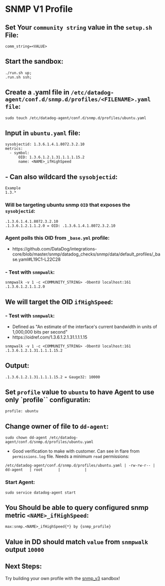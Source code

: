 # SNMP V1 Profile

## Set Your `community string` value in the `setup.sh` File:
```
comm_string=<VALUE>
```

## Start the sandbox:
```
./run.sh up;
.run.sh ssh;
```

## Create a .yaml file in `/etc/datadog-agent/conf.d/snmp.d/profiles/<FILENAME>.yaml file`:

```
sudo touch /etc/datadog-agent/conf.d/snmp.d/profiles/ubuntu.yaml
```

## Input in `ubuntu.yaml` file:

```
sysobjectid: 1.3.6.1.4.1.8072.3.2.10
metrics:
  - symbol:
      OID: 1.3.6.1.2.1.31.1.1.1.15.2
      name: <NAME>_ifHighSpeed
```
## - Can also wildcard the `sysobjectid`:

```
Example
1.3.*
```
### Will be targeting ubuntu snmp `OID` that exposes the `sysobjectid`:

```
.1.3.6.1.4.1.8072.3.2.10
.1.3.6.1.2.1.1.2.0 = OID: .1.3.6.1.4.1.8072.3.2.10
```

### Agent polls this OID from `_base.yml` profile:
- <link>https://github.com/DataDog/integrations-core/blob/master/snmp/datadog_checks/snmp/data/default_profiles/_base.yaml#L19C1-L22C28</link>
### - Test with `snmpwalk`:

```
snmpwalk -v 1 -c <COMMUNITY_STRING> -ObentU localhost:161 .1.3.6.1.2.1.1.2.0
```

## We will target the OID `ifHighSpeed`:
### - Test with `snmpwalk`:
- Defined as "An estimate of the interface's current bandwidth in units of 1,000,000 bits per second"
- <link>https://oidref.com/1.3.6.1.2.1.31.1.1.1.15</link>

```
snmpwalk -v 1 -c <COMMUNITY_STRING> -ObentU localhost:161 .1.3.6.1.2.1.31.1.1.1.15.2
```

## Output:
```
.1.3.6.1.2.1.31.1.1.1.15.2 = Gauge32: 10000
```

## Set `profile` value to `ubuntu` to have Agent to use only `profile`` configuratin:

```
profile: ubuntu
```

## Change owner of file to `dd-agent`:

```
sudo chown dd-agent /etc/datadog-agent/conf.d/snmp.d/profiles/ubuntu.yaml
```

- Good verification to make with customer. Can see in flare from `permissions.log` file. Needs a minimum `read` permissions:

```
/etc/datadog-agent/conf.d/snmp.d/profiles/ubuntu.yaml | -rw-rw-r-- | dd-agent   | root       |           |
```

### Start Agent:

```
sudo service datadog-agent start
```
## You Should be able to query configured snmp metric `<NAME>_ifHighSpeed`:

```
max:snmp.<NAME>_ifHighSpeed{*} by {snmp_profile}
```

## Value in DD should match `value` from `snmpwalk` output `10000`

## Next Steps:
Try building your own profile with the [snmp_v3](https://github.com/Dog-Gone-Earl/Agent-Spec-Sandboxes/tree/main/snmp_v3) sandbox!
